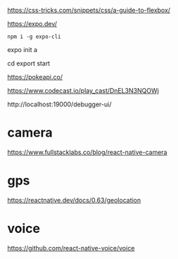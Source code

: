 https://css-tricks.com/snippets/css/a-guide-to-flexbox/

https://expo.dev/

```
npm i -g expo-cli
```
expo init <project>a

cd <project>
export start


https://pokeapi.co/

https://www.codecast.io/play_cast/DnEL3N3NQOWj




http://localhost:19000/debugger-ui/




# camera
https://www.fullstacklabs.co/blog/react-native-camera

# gps 
https://reactnative.dev/docs/0.63/geolocation

# voice 
https://github.com/react-native-voice/voice
